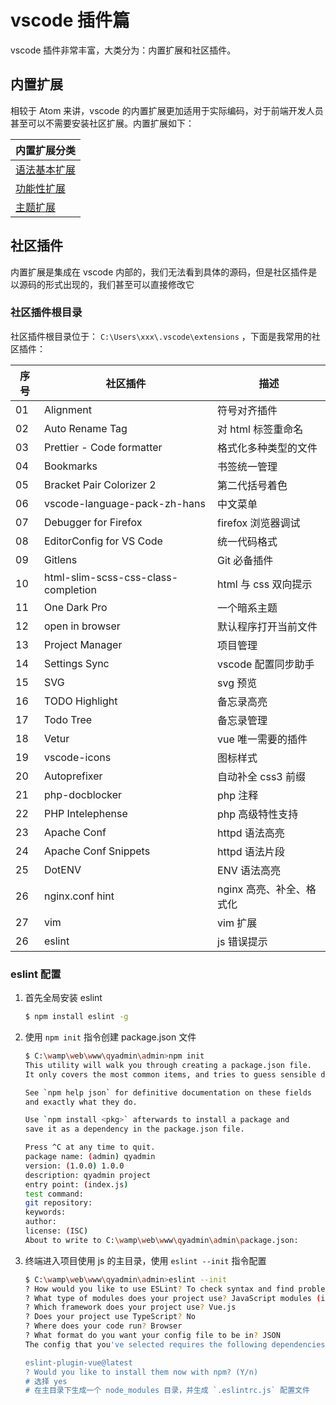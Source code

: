 # vscode 插件篇

vscode 插件非常丰富，大类分为：内置扩展和社区插件。

## 内置扩展

相较于 Atom 来讲，vscode 的内置扩展更加适用于实际编码，对于前端开发人员甚至可以不需要安装社区扩展。内置扩展如下：

| 内置扩展分类                           |
| -------------------------------------- |
| [语法基本扩展](./core/语法基本扩展.md) |
| [功能性扩展](./core/功能性扩展.md)     |
| [主题扩展](./core/主题扩展.md)         |

## 社区插件

内置扩展是集成在 vscode 内部的，我们无法看到具体的源码，但是社区插件是以源码的形式出现的，我们甚至可以直接修改它

### 社区插件根目录

社区插件根目录位于： `C:\Users\xxx\.vscode\extensions` ，下面是我常用的社区插件：

| 序号 | 社区插件                            | 描述                     |
| ---- | ----------------------------------- | ------------------------ |
| 01   | Alignment                           | 符号对齐插件             |
| 02   | Auto Rename Tag                     | 对 html 标签重命名       |
| 03   | Prettier - Code formatter           | 格式化多种类型的文件     |
| 04   | Bookmarks                           | 书签统一管理             |
| 05   | Bracket Pair Colorizer 2            | 第二代括号着色           |
| 06   | vscode-language-pack-zh-hans        | 中文菜单                 |
| 07   | Debugger for Firefox                | firefox 浏览器调试       |
| 08   | EditorConfig for VS Code            | 统一代码格式             |
| 09   | Gitlens                             | Git 必备插件             |
| 10   | html-slim-scss-css-class-completion | html 与 css 双向提示     |
| 11   | One Dark Pro                        | 一个暗系主题             |
| 12   | open in browser                     | 默认程序打开当前文件     |
| 13   | Project Manager                     | 项目管理                 |
| 14   | Settings Sync                       | vscode 配置同步助手      |
| 15   | SVG                                 | svg 预览                 |
| 16   | TODO Highlight                      | 备忘录高亮               |
| 17   | Todo Tree                           | 备忘录管理               |
| 18   | Vetur                               | vue 唯一需要的插件       |
| 19   | vscode-icons                        | 图标样式                 |
| 20   | Autoprefixer                        | 自动补全 css3 前缀       |
| 21   | php-docblocker                      | php 注释                 |
| 22   | PHP Intelephense                    | php 高级特性支持         |
| 23   | Apache Conf                         | httpd 语法高亮           |
| 24   | Apache Conf Snippets                | httpd 语法片段           |
| 25   | DotENV                              | ENV 语法高亮             |
| 26   | nginx.conf hint                     | nginx 高亮、补全、格式化 |
| 27   | vim                                 | vim 扩展                 |
| 26   | eslint                              | js 错误提示              |

### eslint 配置

1. 首先全局安装 eslint

   ```sh
   $ npm install eslint -g
   ```

2. 使用 `npm init` 指令创建 package.json 文件

   ```sh
   $ C:\wamp\web\www\qyadmin\admin>npm init
   This utility will walk you through creating a package.json file.
   It only covers the most common items, and tries to guess sensible defaults.

   See `npm help json` for definitive documentation on these fields
   and exactly what they do.

   Use `npm install <pkg>` afterwards to install a package and
   save it as a dependency in the package.json file.

   Press ^C at any time to quit.
   package name: (admin) qyadmin
   version: (1.0.0) 1.0.0
   description: qyadmin project
   entry point: (index.js)
   test command:
   git repository:
   keywords:
   author:
   license: (ISC)
   About to write to C:\wamp\web\www\qyadmin\admin\package.json:
   ```

3. 终端进入项目使用 js 的主目录，使用 `eslint --init` 指令配置

   ```sh
   $ C:\wamp\web\www\qyadmin\admin>eslint --init
   ? How would you like to use ESLint? To check syntax and find problems
   ? What type of modules does your project use? JavaScript modules (import/export)
   ? Which framework does your project use? Vue.js
   ? Does your project use TypeScript? No
   ? Where does your code run? Browser
   ? What format do you want your config file to be in? JSON
   The config that you've selected requires the following dependencies:

   eslint-plugin-vue@latest
   ? Would you like to install them now with npm? (Y/n)
   # 选择 yes
   # 在主目录下生成一个 node_modules 目录，并生成 `.eslintrc.js` 配置文件
   ```
